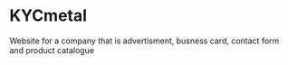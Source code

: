 # KYCmetal
Website for a company that is advertisment, busness card, contact form and product catalogue

